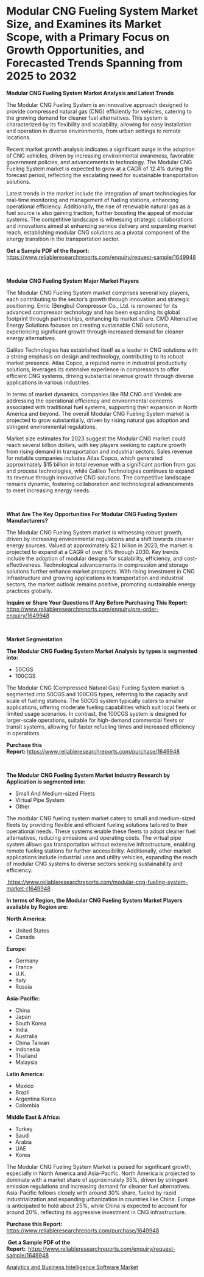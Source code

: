 <p><h1>Modular CNG Fueling System Market Size, and Examines its Market Scope, with a Primary Focus on Growth Opportunities, and Forecasted Trends Spanning from 2025 to 2032</h1></p><p><strong>Modular CNG Fueling System Market Analysis and Latest Trends</strong></p>
<p><p>The Modular CNG Fueling System is an innovative approach designed to provide compressed natural gas (CNG) efficiently for vehicles, catering to the growing demand for cleaner fuel alternatives. This system is characterized by its flexibility and scalability, allowing for easy installation and operation in diverse environments, from urban settings to remote locations. </p><p>Recent market growth analysis indicates a significant surge in the adoption of CNG vehicles, driven by increasing environmental awareness, favorable government policies, and advancements in technology. The Modular CNG Fueling System market is expected to grow at a CAGR of 12.4% during the forecast period, reflecting the escalating need for sustainable transportation solutions. </p><p>Latest trends in the market include the integration of smart technologies for real-time monitoring and management of fueling stations, enhancing operational efficiency. Additionally, the rise of renewable natural gas as a fuel source is also gaining traction, further boosting the appeal of modular systems. The competitive landscape is witnessing strategic collaborations and innovations aimed at enhancing service delivery and expanding market reach, establishing modular CNG solutions as a pivotal component of the energy transition in the transportation sector.</p></p>
<p><strong>Get a Sample PDF of the Report:&nbsp;</strong> <a href="https://www.reliableresearchreports.com/enquiry/request-sample/1649948?utm_campaign=3183&utm_medium=2&utm_source=Github&utm_content=ia&utm_term=23032025&utm_id=modular-cng-fueling-system">https://www.reliableresearchreports.com/enquiry/request-sample/1649948</a></p>
<p>&nbsp;</p>
<p><strong>Modular CNG Fueling System Major Market Players</strong></p>
<p><p>The Modular CNG Fueling System market comprises several key players, each contributing to the sector’s growth through innovation and strategic positioning. Enric (Bengbu) Compressor Co., Ltd. is renowned for its advanced compressor technology and has been expanding its global footprint through partnerships, enhancing its market share. CMD Alternative Energy Solutions focuses on creating sustainable CNG solutions, experiencing significant growth through increased demand for cleaner energy alternatives.</p><p>Galileo Technologies has established itself as a leader in CNG solutions with a strong emphasis on design and technology, contributing to its robust market presence. Atlas Copco, a reputed name in industrial productivity solutions, leverages its extensive experience in compressors to offer efficient CNG systems, driving substantial revenue growth through diverse applications in various industries.</p><p>In terms of market dynamics, companies like RM CNG and Verdek are addressing the operational efficiency and environmental concerns associated with traditional fuel systems, supporting their expansion in North America and beyond. The overall Modular CNG Fueling System market is projected to grow substantially, driven by rising natural gas adoption and stringent environmental regulations.</p><p>Market size estimates for 2023 suggest the Modular CNG market could reach several billion dollars, with key players seeking to capture growth from rising demand in transportation and industrial sectors. Sales revenue for notable companies includes Atlas Copco, which generated approximately $15 billion in total revenue with a significant portion from gas and process technologies, while Galileo Technologies continues to expand its revenue through innovative CNG solutions. The competitive landscape remains dynamic, fostering collaboration and technological advancements to meet increasing energy needs.</p></p>
<p>&nbsp;</p>
<p><strong>What Are The Key Opportunities For Modular CNG Fueling System Manufacturers?</strong></p>
<p><p>The Modular CNG Fueling System market is witnessing robust growth, driven by increasing environmental regulations and a shift towards cleaner energy sources. Valued at approximately $2.1 billion in 2023, the market is projected to expand at a CAGR of over 8% through 2030. Key trends include the adoption of modular designs for scalability, efficiency, and cost-effectiveness. Technological advancements in compression and storage solutions further enhance market prospects. With rising investment in CNG infrastructure and growing applications in transportation and industrial sectors, the market outlook remains positive, promoting sustainable energy practices globally.</p></p>
<p><strong>Inquire or Share Your Questions If Any Before Purchasing This Report:</strong> <a href="https://www.reliableresearchreports.com/enquiry/pre-order-enquiry/1649948?utm_campaign=3183&utm_medium=2&utm_source=Github&utm_content=ia&utm_term=23032025&utm_id=modular-cng-fueling-system">https://www.reliableresearchreports.com/enquiry/pre-order-enquiry/1649948</a></p>
<p>&nbsp;</p>
<p><strong>Market Segmentation</strong></p>
<p><strong>The Modular CNG Fueling System Market Analysis by types is segmented into:</strong></p>
<p><ul><li>50CGS</li><li>100CGS</li></ul></p>
<p><p>The Modular CNG (Compressed Natural Gas) Fueling System market is segmented into 50CGS and 100CGS types, referring to the capacity and scale of fueling stations. The 50CGS system typically caters to smaller applications, offering moderate fueling capabilities which suit local fleets or limited usage scenarios. In contrast, the 100CGS system is designed for larger-scale operations, suitable for high-demand commercial fleets or transit systems, allowing for faster refueling times and increased efficiency in operations.</p></p>
<p><strong>Purchase this Report:&nbsp;</strong><a href="https://www.reliableresearchreports.com/purchase/1649948?utm_campaign=3183&utm_medium=2&utm_source=Github&utm_content=ia&utm_term=23032025&utm_id=modular-cng-fueling-system">https://www.reliableresearchreports.com/purchase/1649948</a></p>
<p>&nbsp;</p>
<p><strong>The Modular CNG Fueling System Market Industry Research by Application is segmented into:</strong></p>
<p><ul><li>Small And Medium-sized Fleets</li><li>Virtual Pipe System</li><li>Other</li></ul></p>
<p><p>The modular CNG fueling system market caters to small and medium-sized fleets by providing flexible and efficient fueling solutions tailored to their operational needs. These systems enable these fleets to adopt cleaner fuel alternatives, reducing emissions and operating costs. The virtual pipe system allows gas transportation without extensive infrastructure, enabling remote fueling stations for further accessibility. Additionally, other market applications include industrial uses and utility vehicles, expanding the reach of modular CNG systems to diverse sectors seeking sustainability and efficiency.</p></p>
<p><a href="https://www.reliableresearchreports.com/modular-cng-fueling-system-market-r1649948?utm_campaign=3183&utm_medium=2&utm_source=Github&utm_content=ia&utm_term=23032025&utm_id=modular-cng-fueling-system">&nbsp;https://www.reliableresearchreports.com/modular-cng-fueling-system-market-r1649948</a></p>
<p><strong>In terms of Region, the Modular CNG Fueling System Market Players available by Region are:</strong></p>
<p>
    <p> <strong> North America: </strong>
        <ul>
            <li>United States</li>
            <li>Canada</li>
        </ul>
        </p> 
    <p> <strong> Europe: </strong>
        <ul>
            <li>Germany</li>
            <li>France</li>
            <li>U.K.</li>
            <li>Italy</li>
            <li>Russia</li>
        </ul>
        </p> 
    <p> <strong> Asia-Pacific: </strong>
        <ul>
            <li>China</li>
            <li>Japan</li>
            <li>South Korea</li>
            <li>India</li>
            <li>Australia</li>
            <li>China Taiwan</li>
            <li>Indonesia</li>
            <li>Thailand</li>
            <li>Malaysia</li>
        </ul>
        </p> 
    <p> <strong> Latin America: </strong>
        <ul>
            <li>Mexico</li>
            <li>Brazil</li>
            <li>Argentina Korea</li>
            <li>Colombia</li>
        </ul>
        </p> 
    <p> <strong> Middle East & Africa: </strong>
        <ul>
            <li>Turkey</li>
            <li>Saudi</li>
            <li>Arabia</li>
            <li>UAE</li>
            <li>Korea</li>
        </ul>
    </p>
    </p>
<p><p>The Modular CNG Fueling System Market is poised for significant growth, especially in North America and Asia-Pacific. North America is projected to dominate with a market share of approximately 35%, driven by stringent emission regulations and increasing demand for cleaner fuel alternatives. Asia-Pacific follows closely with around 30% share, fueled by rapid industrialization and expanding urbanization in countries like China. Europe is anticipated to hold about 25%, while China is expected to account for around 20%, reflecting its aggressive investment in CNG infrastructure.</p></p>
<p><strong>Purchase this Report: </strong><a href="https://www.reliableresearchreports.com/purchase/1649948?utm_campaign=3183&utm_medium=2&utm_source=Github&utm_content=ia&utm_term=23032025&utm_id=modular-cng-fueling-system">https://www.reliableresearchreports.com/purchase/1649948</a></p>
<p>&nbsp;<strong>Get a Sample PDF of the Report:&nbsp;&nbsp;</strong><a href="https://www.reliableresearchreports.com/enquiry/request-sample/1649948?utm_campaign=3183&utm_medium=2&utm_source=Github&utm_content=ia&utm_term=23032025&utm_id=modular-cng-fueling-system">https://www.reliableresearchreports.com/enquiry/request-sample/1649948</a></p>
<p><strong></strong></p>
<p><p><a href="https://github.com/ugurgyuri/Market-Research-Report-List-1/blob/main/analytics-and-business-intelligence-software-market.md?utm_campaign=3183&utm_medium=2&utm_source=Github&utm_content=ia&utm_term=23032025&utm_id=modular-cng-fueling-system">Analytics and Business Intelligence Software Market</a></p></p>